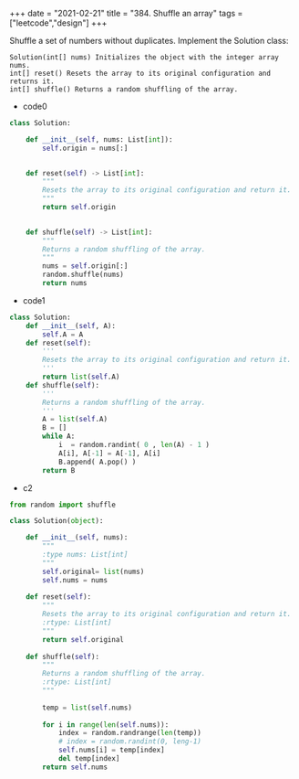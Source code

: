 +++
date = "2021-02-21"
title = "384. Shuffle an array"
tags = ["leetcode","design"]
+++

Shuffle a set of numbers without duplicates.
Implement the Solution class:

	Solution(int[] nums) Initializes the object with the integer array nums.
	int[] reset() Resets the array to its original configuration and returns it.
	int[] shuffle() Returns a random shuffling of the array.

- code0
```py
class Solution:

    def __init__(self, nums: List[int]):
        self.origin = nums[:]
        

    def reset(self) -> List[int]:
        """
        Resets the array to its original configuration and return it.
        """
        return self.origin
        

    def shuffle(self) -> List[int]:
        """
        Returns a random shuffling of the array.
        """
        nums = self.origin[:]
        random.shuffle(nums)
        return nums

```
- code1
```py
class Solution:
    def __init__(self, A):
        self.A = A
    def reset(self):
        '''
        Resets the array to its original configuration and return it.
        '''
        return list(self.A)
    def shuffle(self):
        '''
        Returns a random shuffling of the array.
        '''
        A = list(self.A)
        B = []
        while A:
            i  = random.randint( 0 , len(A) - 1 )
            A[i], A[-1] = A[-1], A[i]
            B.append( A.pop() )
        return B
```
- c2
```py
from random import shuffle

class Solution(object):

    def __init__(self, nums):
        """
        :type nums: List[int]
        """
        self.original= list(nums)
        self.nums = nums
        
    def reset(self):
        """
        Resets the array to its original configuration and return it.
        :rtype: List[int]
        """
        return self.original
    
    def shuffle(self):
        """
        Returns a random shuffling of the array.
        :rtype: List[int]
        """
        
        temp = list(self.nums)
        
        for i in range(len(self.nums)):
            index = random.randrange(len(temp))
            # index = random.randint(0, leng-1)
            self.nums[i] = temp[index]
            del temp[index]
        return self.nums
```